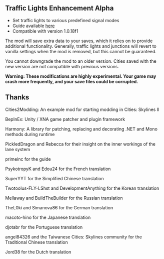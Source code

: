 ## Traffic Lights Enhancement Alpha

* Set traffic lights to various predefined signal modes
* Guide available [here](https://github.com/slyh/Cities2-TrafficLightsEnhancement/tree/main/GUIDE.md)
* Compatible with version 1.0.18f1

The mod will save extra data to your saves, which it relies on to provide additional functionality. Generally, traffic lights and junctions will revert to vanilla settings when the mod is removed, but this cannot be guaranteed.

You cannot downgrade the mod to an older version. Cities saved with the new version are not compatible with previous versions.

**Warning: These modifications are highly experimental. Your game may crash more frequently, and your save files could be corrupted.**

## Thanks

Cities2Modding: An example mod for starting modding in Cities: Skylines II

BepInEx: Unity / XNA game patcher and plugin framework

Harmony: A library for patching, replacing and decorating .NET and Mono methods during runtime

PickledDragon and Rebecca for their insight on the inner workings of the lane system

primeinc for the guide

PsykotropyK and Edou24 for the French translation

SuperYYT for the Simplified Chinese translation

Twotoolus-FLY-LShst and DevelopmentAnything for the Korean translation

Mellaway and BuiIdTheBuilder for the Russian translation

TheL0ki and Simanova86 for the German translation

macoto-hino for the Japanese translation

djotabr for the Portuguese translation

angel84326 and the Taiwanese Cities: Skylines community for the Traditional Chinese translation

Jord38 for the Dutch translation
